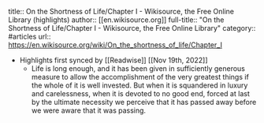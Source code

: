 title:: On the Shortness of Life/Chapter I - Wikisource, the Free Online Library (highlights)
author:: [[en.wikisource.org]]
full-title:: "On the Shortness of Life/Chapter I - Wikisource, the Free Online Library"
category:: #articles
url:: https://en.wikisource.org/wiki/On_the_shortness_of_life/Chapter_I

- Highlights first synced by [[Readwise]] [[Nov 19th, 2022]]
	- Life is long enough, and it has been given in sufficiently generous measure to allow the accomplishment of the very greatest things if the whole of it is well invested. But when it is squandered in luxury and carelessness, when it is devoted to no good end, forced at last by the ultimate necessity we perceive that it has passed away before we were aware that it was passing.
